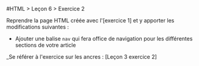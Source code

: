 #HTML > Leçon 6 > Exercice 2

Reprendre la page HTML créée avec l'[exercice 1] et y apporter les modifications suivantes :

* Ajouter une balise `nav` qui fera office de navigation pour les différentes sections de votre article

_Se référer à l'exercice sur les ancres : [Leçon 3 exercice 2]
